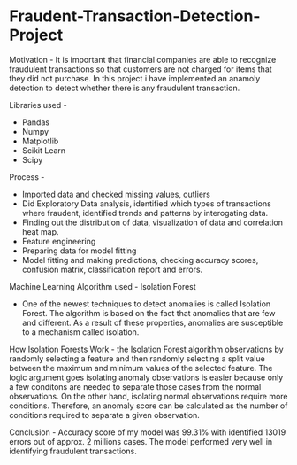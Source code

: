 # Fraudent-Transaction-Detection-Project

Motivation - It is important that financial companies are able to recognize fraudulent transactions so that customers are not charged for items that they did not purchase. In this project i have implemented an anamoly detection to detect whether there is any fraudulent transaction.

Libraries used -
- Pandas
- Numpy
- Matplotlib
- Scikit Learn
- Scipy

Process -
- Imported data and checked missing values, outliers
- Did Exploratory Data analysis, identified which types of transactions where fraudent, identified trends and patterns by interogating data.
- Finding out the distribution of data, visualization of data and correlation heat map.
- Feature engineering
- Preparing data for model fitting
- Model fitting and making predictions, checking accuracy scores, confusion matrix, classification report and errors.

Machine Learning Algorithm used - Isolation Forest
- One of the newest techniques to detect anomalies is called Isolation Forest. The algorithm is based on the fact that anomalies that are few and different. As a result of these properties, anomalies are susceptible to a mechanism called isolation.

How Isolation Forests Work - the Isolation Forest algorithm observations by randomly selecting a feature and then randomly selecting a split value between the maximum and minimum values of the selected feature. The logic argument goes isolating anomaly observations is easier because only a few conditons are needed to separate those cases from the normal observations. On the other hand, isolating normal observations require more conditions. Therefore, an anomaly score can be calculated as the number of conditions required to separate a given observation.

Conclusion - Accuracy score of my model was 99.31% with identified 13019 errors out of approx. 2 millions cases. The model performed very well in identifying fraudulent transactions.
